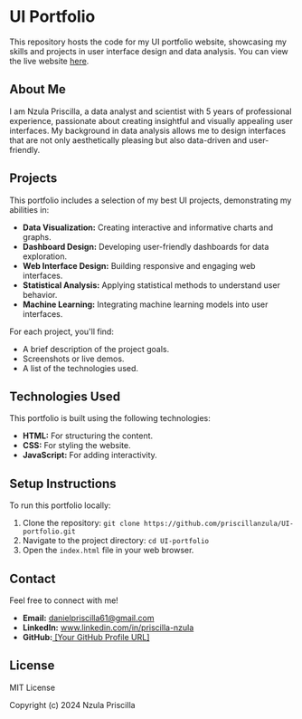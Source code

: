 # UI Portfolio

This repository hosts the code for my UI portfolio website, showcasing my skills and projects in user interface design and data analysis. You can view the live website [here](https://priscillanzula.github.io/UI-portfolio/).

## About Me

I am Nzula Priscilla, a data analyst and scientist with 5 years of professional experience, passionate about creating insightful and visually appealing user interfaces. My background in data analysis allows me to design interfaces that are not only aesthetically pleasing but also data-driven and user-friendly.

## Projects

This portfolio includes a selection of my best UI projects, demonstrating my abilities in:

* **Data Visualization:** Creating interactive and informative charts and graphs.
* **Dashboard Design:** Developing user-friendly dashboards for data exploration.
* **Web Interface Design:** Building responsive and engaging web interfaces.
* **Statistical Analysis:** Applying statistical methods to understand user behavior.
* **Machine Learning:** Integrating machine learning models into user interfaces.

For each project, you'll find:

* A brief description of the project goals.
* Screenshots or live demos.
* A list of the technologies used.

## Technologies Used

This portfolio is built using the following technologies:

* **HTML:** For structuring the content.
* **CSS:** For styling the website.
* **JavaScript:** For adding interactivity.


## Setup Instructions

To run this portfolio locally:

1.  Clone the repository: `git clone https://github.com/priscillanzula/UI-portfolio.git`
2.  Navigate to the project directory: `cd UI-portfolio`
3.  Open the `index.html` file in your web browser.

## Contact

Feel free to connect with me!

* **Email:** danielpriscilla61@gmail.com
* **LinkedIn:** www.linkedin.com/in/priscilla-nzula
* **GitHub:**[ [Your GitHub Profile URL]](https://github.com/priscillanzula)


## License

 MIT License

Copyright (c) 2024 Nzula Priscilla
